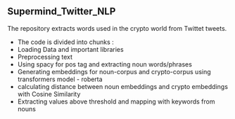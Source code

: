 ## Supermind_Twitter_NLP

The repository extracts words used in the crypto world from Twittet tweets.

- The code is divided into chunks :
- Loading Data and important libraries
- Preprocessing text
- Using spacy for pos tag and extracting noun words/phrases
- Generating embeddings for noun-corpus and crypto-corpus using transformers model - roberta
- calculating distance between noun embeddings and crypto embeddings with Cosine Similarity
- Extracting values above threshold and mapping with keywords from nouns

